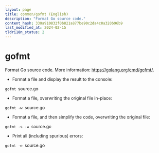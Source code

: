 ```yaml
---
layout: page
title: common/gofmt (English)
description: "Format Go source code."
content_hash: 330a910832f0b821a877be90c2da4c0a320b96b9
last_modified_at: 2024-02-15
tldri18n_status: 2
---
```

# gofmt

Format Go source code.
More information: <https://golang.org/cmd/gofmt/>.

- Format a file and display the result to the console:

`gofmt `<span class="tldr-var badge badge-pill bg-dark-lm bg-white-dm text-white-lm text-dark-dm font-weight-bold">source.go</span>

- Format a file, overwriting the original file in-place:

`gofmt -w `<span class="tldr-var badge badge-pill bg-dark-lm bg-white-dm text-white-lm text-dark-dm font-weight-bold">source.go</span>

- Format a file, and then simplify the code, overwriting the original file:

`gofmt -s -w `<span class="tldr-var badge badge-pill bg-dark-lm bg-white-dm text-white-lm text-dark-dm font-weight-bold">source.go</span>

- Print all (including spurious) errors:

`gofmt -e `<span class="tldr-var badge badge-pill bg-dark-lm bg-white-dm text-white-lm text-dark-dm font-weight-bold">source.go</span>

